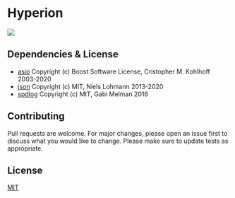 ﻿# Hyperion
![](https://img.shields.io/badge/license-MIT-yellow)

## Dependencies & License
- [asio](https://github.com/chriskohlhoff/asio/blob/master/asio/COPYING) Copyright (c) Boost Software License, Cristopher M. Kohlhoff 2003-2020
- [json](https://github.com/nlohmann/json/blob/develop/LICENSE.MIT) Copyright (c) MIT, Niels Lohmann 2013-2020
- [spdlog](https://github.com/gabime/spdlog/blob/v1.x/LICENSE) Copyright (c) MIT, Gabi Melman 2016

## Contributing
Pull requests are welcome. For major changes, please open an issue first to discuss what you would like to change.
Please make sure to update tests as appropriate.

## License
[MIT](https://choosealicense.com/licenses/mit/)
